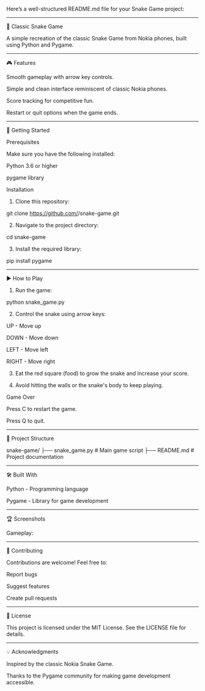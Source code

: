 Here’s a well-structured README.md file for your Snake Game project:


---

🐍 Classic Snake Game

A simple recreation of the classic Snake Game from Nokia phones, built using Python and Pygame.


---

🎮 Features

Smooth gameplay with arrow key controls.

Simple and clean interface reminiscent of classic Nokia phones.

Score tracking for competitive fun.

Restart or quit options when the game ends.



---

🚀 Getting Started

Prerequisites

Make sure you have the following installed:

Python 3.6 or higher

pygame library


Installation

1. Clone this repository:

git clone https://github.com/<your-username>/snake-game.git


2. Navigate to the project directory:

cd snake-game


3. Install the required library:

pip install pygame




---

▶️ How to Play

1. Run the game:

python snake_game.py


2. Control the snake using arrow keys:

UP - Move up

DOWN - Move down

LEFT - Move left

RIGHT - Move right



3. Eat the red square (food) to grow the snake and increase your score.


4. Avoid hitting the walls or the snake's body to keep playing.



Game Over

Press C to restart the game.

Press Q to quit.



---

📂 Project Structure

snake-game/
├── snake_game.py   # Main game script
├── README.md       # Project documentation


---

🛠️ Built With

Python - Programming language

Pygame - Library for game development



---

🏆 Screenshots

Gameplay:




---

🤝 Contributing

Contributions are welcome! Feel free to:

Report bugs

Suggest features

Create pull requests



---

📜 License

This project is licensed under the MIT License. See the LICENSE file for details.


---

💡 Acknowledgments

Inspired by the classic Nokia Snake Game.

Thanks to the Pygame community for making game development accessible.





